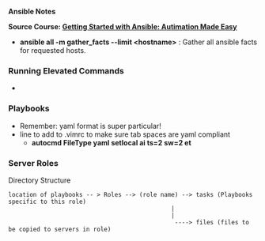 **Ansible Notes**

**Source Course: [Getting Started with Ansible: Autimation Made Easy](https://www.udemy.com/course/getting-started-with-ansible/)**

* **ansible all -m gather_facts --limit \<hostname\>** : Gather all ansible facts for requested hosts.

### Running Elevated Commands
* 

### Playbooks
* Remember: yaml format is super particular!
* line to add to .vimrc to make sure tab spaces are yaml compliant
    * **autocmd FileType yaml setlocal ai ts=2 sw=2 et**

### Server Roles
Directory Structure
```
location of playbooks -- > Roles --> (role name) --> tasks (Playbooks specific to this role)
                                              |
                                              |
                                               ----> files (files to be copied to servers in role)
```
